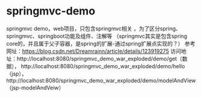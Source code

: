 # springmvc-demo
springmvc demo，web项目，只包含springmvc相关
，为了区分spring、springmvc、springboot功能及组件、注解等
（springmvc其实是包含spring core的，并且属于父子容器，是spring的扩展-通过spring扩展点实现的？）
参考网址：https://blog.csdn.net/Dreamrainn/article/details/123919275
访问地址：http://localhost:8080/springmvc_demo_war_exploded/demo/get（数据），
         http://localhost:8080/springmvc_demo_war_exploded/demo/hello（jsp），
         http://localhost:8080/springmvc_demo_war_exploded/demo/modelAndView（jsp-modelAndVeiw）
